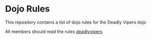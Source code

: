 Dojo Rules
==========

This repository contains a list of dojo rules for the Deadly Vipers dojo

All members should read the rules [deadlyvipers](https://github.com/deadlyvipers)